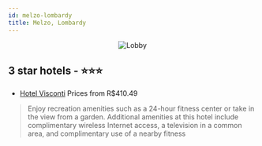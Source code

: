 ```yaml
---
id: melzo-lombardy
title: Melzo, Lombardy
---
```


<center><img src="https://i.travelapi.com/hotels/5000000/4590000/4587100/4587068/3cd999be_z.jpg" alt="Lobby" /></center>


##  3 star hotels - ⭐️⭐️⭐️

-    [Hotel Visconti](https://us.hurb.com/hotels/melzo/hotel-visconti-JNP-JP981807?cmp=18055) Prices from R$410.49
   > Enjoy recreation amenities such as a 24-hour fitness center or take in the view from a garden. Additional amenities at this hotel include complimentary wireless Internet access, a television in a common area, and complimentary use of a nearby fitness
